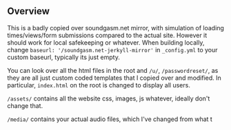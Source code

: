 ## Overview

This is a badly copied over soundgasm.net mirror, with simulation of loading times/views/form submissions compared to the actual site. However it should work for local safekeeping or whatever. When building locally, change `baseurl: '/soundgasm.net-jerkyll-mirror'` in `_config.yml` to your custom baseurl, typically its just empty.

You can look over all the html files in the root and `/u/`, `/passwordreset/`, as they are all just custom coded templates that I copied over and modified. In particular, `index.html` on the root is changed to display all users.

`/assets/` contains all the website css, images, js whatever, ideally don't change that.

`/media/` contains your actual audio files, which I've changed from what t
